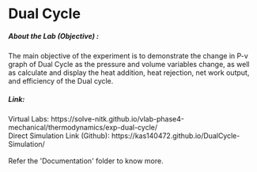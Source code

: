 # Dual Cycle

<h5> About the Lab (Objective) : </h5>

The main objective of the experiment is to demonstrate the change in P-v graph of Dual Cycle as the pressure and volume variables change, as well as calculate and display the heat addition, heat rejection, net work output, and efficiency of the Dual cycle. <br>

<h5> Link: </h5>
Virtual Labs: https://solve-nitk.github.io/vlab-phase4-mechanical/thermodynamics/exp-dual-cycle/
<br>
Direct Simulation Link (Github): https://kas140472.github.io/DualCycle-Simulation/
<br><br>
Refer the 'Documentation' folder to know more.
